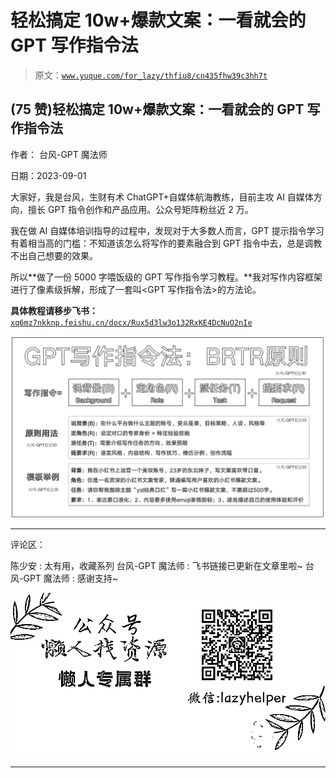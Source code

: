 # 轻松搞定 10w+爆款文案：一看就会的 GPT 写作指令法

> 原文：[`www.yuque.com/for_lazy/thfiu8/cn435fhw39c3hh7t`](https://www.yuque.com/for_lazy/thfiu8/cn435fhw39c3hh7t)

## (75 赞)轻松搞定 10w+爆款文案：一看就会的 GPT 写作指令法

作者： 台风-GPT 魔法师

日期：2023-09-01

大家好，我是台风，生财有术 ChatGPT+自媒体航海教练，目前主攻 AI 自媒体方向，擅长 GPT 指令创作和产品应用。公众号矩阵粉丝近 2 万。

  我在做 AI 自媒体培训指导的过程中，发现对于大多数人而言，GPT 提示指令学习有着相当高的门槛：不知道该怎么将写作的要素融合到 GPT 指令中去，总是调教不出自己想要的效果。

所以**做了一份 5000 字喂饭级的 GPT 写作指令学习教程。**我对写作内容框架进行了像素级拆解，形成了一套叫<GPT 写作指令法>的方法论。

**具体教程请移步飞书：**[`xq6mz7nkknp.feishu.cn/docx/Rux5d3lw3o132RxKE4DcNuO2nIe`](https://xq6mz7nkknp.feishu.cn/docx/Rux5d3lw3o132RxKE4DcNuO2nIe)

  ![](img/15a172a576e61aed21843ea4f142f103.png)

* * *

评论区：

陈少安 : 太有用，收藏系列
台风-GPT 魔法师 : 飞书链接已更新在文章里啦~
台风-GPT 魔法师 : 感谢支持~

![](img/1c37d505930596d12a88ab23e11aa07a.png)

* * *